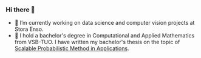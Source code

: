 ### Hi there 👋

- 🌲 I’m currently working on data science and computer vision projects at Stora Enso.
- 🏫 I hold a bachelor's degree in Computational and Applied Mathematics from VSB-TUO. I have written my bachelor's thesis on the topic of [Scalable Probabilistic Method in Applications](https://github.com/matejfric/SPAMethodInApplications).
